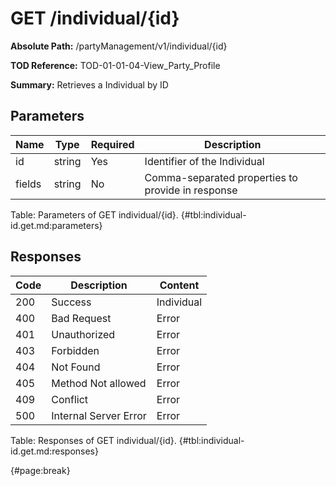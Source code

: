 <!--
    ATTENTION: This file was generated via gradle!
               Do NOT manually edit this file! Any such changes will be overwritten!
-->

# GET /individual/{id}

**Absolute Path:** /partyManagement/v1/individual/{id}

**TOD Reference:** TOD-01-01-04-View_Party_Profile

**Summary:** Retrieves a Individual by ID

## Parameters

| Name | Type | Required | Description |
| ------ | ------ | --- | ------------ |
| id | string | Yes | Identifier of the Individual |
| fields | string | No | Comma-separated properties to provide in response |

Table: Parameters of GET individual/{id}. {#tbl:individual-id.get.md:parameters}

## Responses

| Code | Description | Content |
|------|-------------|---------|
| 200 | Success | Individual |
| 400 | Bad Request | Error |
| 401 | Unauthorized | Error |
| 403 | Forbidden | Error |
| 404 | Not Found | Error |
| 405 | Method Not allowed | Error |
| 409 | Conflict | Error |
| 500 | Internal Server Error | Error |

Table: Responses of GET individual/{id}. {#tbl:individual-id.get.md:responses}

{#page:break}
